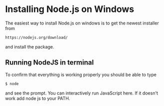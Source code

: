 # Installing Node.js on Windows

The easiest way to install Node.js on windows is to get the newest installer from 

```
https://nodejs.org/download/
```
and install the package.

## Running NodeJS in terminal

To confirm that everything is working properly you should be able to type
```
$ node
```

and see the prompt. You can interactively run JavaScript here.
If it doesn't work add node js to your PATH.
